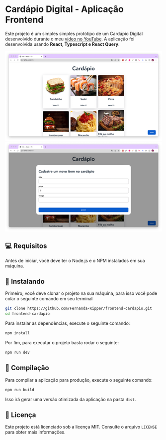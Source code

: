 # Cardápio Digital - Aplicação Frontend

Este projeto é um simples simples protótipo de um Cardápio Digital desenvolvido durante o meu [vídeo no YouTube](https://www.youtube.com/@kipperdev). A aplicação foi desenvolvida usando **React, Typescript e React Query**.

<img src="./public/home.png"/>
<img src="./public/modal.png"/>

## 💻 Requisitos

Antes de iniciar, você deve ter o Node.js e o NPM instalados em sua máquina.

## 🚀 Instalando

Primeiro, você deve clonar o projeto na sua máquina, para isso você
pode colar o seguinte comando em seu terminal

```bash
git clone https://github.com/Fernanda-Kipper/frontend-cardapio.git
cd frontend-cardapio
```

Para instalar as dependências, execute o seguinte comando:

```bash
npm install
```

Por fim, para executar o projeto basta rodar o seguinte:

```bash
npm run dev
```

## 🔧 Compilação

Para compilar a aplicação para produção, execute o seguinte comando:

```bash
npm run build
```
Isso irá gerar uma versão otimizada da aplicação na pasta `dist`.

## 📝 Licença
Este projeto está licenciado sob a licença MIT. Consulte o arquivo `LICENSE` para obter mais informações.